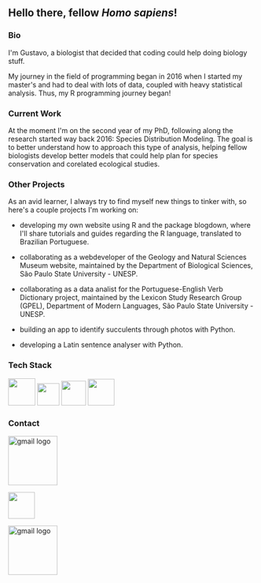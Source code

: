 ## Hello there, fellow *Homo sapiens*! 

### Bio

I'm Gustavo, a biologist that decided that coding could help doing biology stuff. 

My journey in the field of programming began in 2016 when I started my master's and had to deal with lots of data, coupled with heavy statistical analysis. Thus, my R programming journey began! 

### Current Work

At the moment I'm on the second year of my PhD, following along the research started way back 2016: Species Distribution Modeling. The goal is to better understand how to approach this type of analysis, helping fellow biologists develop better models that could help plan for species conservation and corelated ecological studies.

### Other Projects

As an avid learner, I always try to find myself new things to tinker with, so here's a couple projects I'm working on:

- developing my own website using R and the package blogdown, where I'll share tutorials and guides regarding the R language, translated to Brazilian Portuguese.

- collaborating as a webdeveloper of the Geology and Natural Sciences Museum website, maintained by the Department of Biological Sciences, São Paulo State University - UNESP.

- collaborating as a data analist for the Portuguese-English Verb Dictionary project, maintained by the Lexicon Study Research Group (GPEL), Department of Modern Languages, São Paulo State University - UNESP.

- building an app to identify succulents through photos with Python.

- developing a Latin sentence analyser with Python.

### Tech Stack
<code><a href="https://www.r-project.org" target="_blank"><img height="55" src="https://www.vectorlogo.zone/logos/r-project/r-project-icon.svg"></a></code>
<code><a href="https://www.python.org" target="_blank"><img height="45" src="https://www.vectorlogo.zone/logos/python/python-icon.svg"></a></code>
<code><a href="https://www.w3.org/html/" target="_blank"><img height="50" src="https://cdn.worldvectorlogo.com/logos/html-5.svg"></a></code>
<code><a href="https://www.w3.org/Style/CSS/Overview.en.html" target="_blank"><img height="54" src="https://cdn.worldvectorlogo.com/logos/css3.svg"></a></code>

### Contact 
[<img src="https://www.vectorlogo.zone/logos/gmail/gmail-ar21.svg" alt="gmail logo" width="100">](reis.brito@unesp.br)

<code><a href="reis.brito@unesp.br" target="_blank"><img height="54" src="https://www.vectorlogo.zone/logos/gmail/gmail-ar21.svg"></a></code>

[<img src="https://www.vectorlogo.zone/logos/linkedin/linkedin-ar21.svg" alt="gmail logo" width="100">](https://www.linkedin.com/in/britogustavobrito/)

